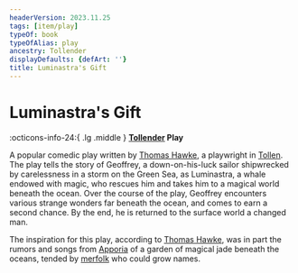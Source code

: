 ```yaml
---
headerVersion: 2023.11.25
tags: [item/play]
typeOf: book
typeOfAlias: play
ancestry: Tollender
displayDefaults: {defArt: ''}
title: Luminastra's Gift
---
```

# Luminastra's Gift
:octicons-info-24:{ .lg .middle } **[Tollender](<../../gazetteer/western-green-sea/tollen/tollen.md>) Play**  

A popular comedic play written by [Thomas Hawke](<../../people/tollenders/thomas-hawke.md>), a playwright in [Tollen](<../../gazetteer/western-green-sea/tollen/tollen.md>). The play tells the story of Geoffrey, a down-on-his-luck sailor shipwrecked by carelessness in a storm on the Green Sea, as Luminastra, a whale endowed with magic, who rescues him and takes him to a magical world beneath the ocean. Over the course of the play, Geoffrey encounters various strange wonders far beneath the ocean, and comes to earn a second chance. By the end, he is returned to the surface world a changed man. 

The inspiration for this play, according to [Thomas Hawke](<../../people/tollenders/thomas-hawke.md>), was in part the rumors and songs from [Apporia](<../../gazetteer/west-coast/chardonian-empire/apporia/apporia.md>) of a garden of magical jade beneath the oceans, tended by [merfolk](<../../species/unusual-species/merfolk.md>) who could grow names. 